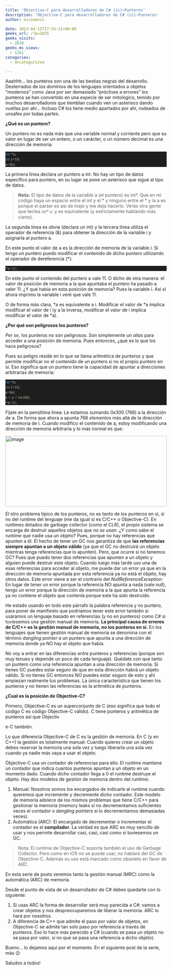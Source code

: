 ```yaml
---
title: 'Objective-C para desarrolladores de C# (ii)–Punteros'
description: 'Objective-C para desarrolladores de C# (ii)–Punteros'
author: eiximenis

date: 2013-04-15T17:54:21+00:00
geeks_url: /?p=1635
geeks_visits:
  - 2638
geeks_ms_views:
  - 1161
categories:
  - Uncategorized

---
```

Aaahhh… los punteros son una de las bestias negras del desarrollo. Desterrados de los dominios de los lenguajes orientados a objetos “modernos” como Java por ser demasiado “próclives a errores” los punteros se han convertido en una especie de ser mitológico, temido por muchos desarrolladores que tiemblan cuando ven un asterisco dando vueltas por ahí… Incluso C# los tiene medio apartados por ahí, rodeados de unsafes por todas partes.

**¿Qué es un puntero?**

Un puntero no es nada más que una variable normal y corriente pero que su valor en lugar de ser un entero, o un carácter, o un número decimal es una dirección de memoria:

<div style="font-size: 10pt; font-family: consolas; background: #1e1e1e; color: #dcdcdc">
  <p style="margin: 0px">
    <span style="color: #569cd6">int</span> <span style="color: #b4b4b4">*</span><span style="color: #c8c8c8">a</span><span style="color: #b4b4b4">;</span>
  </p>
  
  <p style="margin: 0px">
    <span style="color: #569cd6">int</span> <span style="color: #c8c8c8">i</span><span style="color: #b4b4b4">=</span><span style="color: #b5cea8">10</span><span style="color: #b4b4b4">;</span>
  </p>
  
  <p style="margin: 0px">
    <span style="color: #c8c8c8">a</span><span style="color: #b4b4b4">=&</span><span style="color: #c8c8c8">i</span><span style="color: #b4b4b4">;</span>
  </p></p>
</div>

La primera línea declara un puntero a int. No hay un tipo de datos específico para puntero, en su lugar se pone un asterisco que sigue al tipo de datos.

> **Nota:** El tipo de datos de la variable a (el puntero) es int\*. Que en mi código haya un espacio entre el int y el \* y ninguno entre el * y la a es porque el parser es así de majo y me deja hacerlo. Verás otra gente que teclea <font face="Consolas"><em>int* a;</em></font> y es equivalente (y estrictamente hablando más cierto).

La segunda línea es obvia (declara un int) y la tercera línea utiliza el operador de referencia (&) para obtener la dirección de la variable i y asignarla al puntero a.

En este punto el valor de a es la dirección de memoria de la variable i. Si tengo un puntero puedo modificar el contenido de dicho puntero utilizando el operador de dereferencia (*):

<div style="font-size: 10pt; font-family: consolas; background: #1e1e1e; color: #dcdcdc">
  <p style="margin: 0px">
    <span style="color: #b4b4b4">*</span><span style="color: #c8c8c8">a</span><span style="color: #b4b4b4">=</span><span style="color: #b5cea8">11</span><span style="color: #b4b4b4">;</span>
  </p></p>
</div>

En este punto el contenido del puntero a vale 11. O dicho de otra manera: el valor de posición de memoria a la que apuntaba el puntero ha pasado a valer 11. ¿Y qué había en esta posición de memoria? Pues la variable i. Así si ahora imprimo la variable i veré que vale 11.

O de forma más clara, \*a es equivalente a i. Modificar el valor de \*a implica modificar el valor de i (y a la inversa, modificar el valor de i implica modificar el valor de *a).

**¿Por qué son peligrosos los punteros?**

_Per se_, los punteros no son peligrosos. Son simplemente un _alias_ para acceder a una posición de memoria. Pues entonces, ¿qué es lo que los hace peligrosos?

Pues su peligro reside en lo que se llama aritmética de punteros y que permite modificar no el contenido de un puntero si no el propio puntero en sí. Eso significa que un puntero tiene la capacidad de apuntar a direcciones arbitrarias de memoria:

<div style="font-size: 10pt; font-family: consolas; background: #1e1e1e; color: #dcdcdc">
  <p style="margin: 0px">
    <span style="color: #569cd6">int</span> <span style="color: #b4b4b4">*</span><span style="color: #c8c8c8">a</span><span style="color: #b4b4b4">;</span>
  </p>
  
  <p style="margin: 0px">
    <span style="color: #569cd6">int</span> <span style="color: #c8c8c8">i</span><span style="color: #b4b4b4">=</span><span style="color: #b5cea8">10</span><span style="color: #b4b4b4">;</span>
  </p>
  
  <p style="margin: 0px">
    <span style="color: #c8c8c8">a</span><span style="color: #b4b4b4">=&</span><span style="color: #c8c8c8">i</span><span style="color: #b4b4b4">;</span>
  </p>
  
  <p style="margin: 0px">
    <span style="color: #c8c8c8">a</span> <span style="color: #b4b4b4">=</span> <span style="color: #c8c8c8">a</span> <span style="color: #b4b4b4">+</span> <span style="color: #b5cea8">0x300</span><span style="color: #b4b4b4">;</span>
  </p>
  
  <p style="margin: 0px">
    <span style="color: #b4b4b4">*</span><span style="color: #c8c8c8">a</span><span style="color: #b4b4b4">=</span><span style="color: #b5cea8">11</span><span style="color: #b4b4b4">;</span>
  </p></p>
</div>

Fíjate en la penúltima línea: Le estamos sumando 0x300 (768) a la dirección de a. De forma que ahora a apunta 768 _elementos_ más allá de la dirección de memoria de i. Cuando modifico el contenido de a, estoy modificando una dirección de memoria arbitraria y lo más normal es que:

[<img title="image" style="border-left-width: 0px; border-right-width: 0px; background-image: none; border-bottom-width: 0px; padding-top: 0px; padding-left: 0px; display: inline; padding-right: 0px; border-top-width: 0px" border="0" alt="image" src="http://geeks.ms/cfs-file.ashx/__key/CommunityServer.Blogs.Components.WeblogFiles/etomas/image_5F00_thumb_5F00_76CFD0A9.png" width="504" height="221" />][1]

El otro problema típico de los punteros, no es tanto de los punteros en sí, si no del runtime del lenguaje (me da igual si es C/C++ o Objective-C). En runtimes dotados de garbage collector (como el CLR), el propio sistema se encarga de destruir aquellos objetos que _no se usan_. ¿Y como sabe el runtime que nadie usa un objeto? Pues, porque no hay referencias que apunten a él. El hecho de tener un GC nos garantiza de que **las referencias siempre apuntan a un objeto válido** (ya que el GC no destruirá un objeto mientras tenga referencias que lo apunten). Pero, que ocurre si no tenemos GC? Pues que puedo tener dos referencias que apunten a un objeto y alguien puede destruir este objeto. Cuando luego más tarde uso una de esas referencias para acceder al objeto, me puede dar un error ya que en la dirección de memoria apuntada por esta referencia ya no está el objeto, hay otros datos. Este error viene a ser el contrario del _NullReferenceException:_ En lugar de tener un error porque la referencia NO apunta a nada (vale null), tengo un error porque la dirección de memoria a la que apunta la referencia ya no contiene el objeto que contenía porque este ha sido destruído.

He estado usando en todo este párrafo la palabra referencia y no puntero, para poner de manifiesto que podríamos tener este error también si usáramos un lenguaje basado en referencias (y no en punteros) como C# si tuviesemos una gestión manual de memoria. **La principal causa de errores de C/C++ es la gestión manual de memoria, no los punteros en sí**. En los lenguajes que tienen gestión manual de memoria se denomina con el término _dangling pointer_ a un puntero que apunta a una dirección de memoria donde ya NO hay el objeto que había.

No voy a entrar en las diferencias entre punteros y referencias (porque son muy tenues y depende un poco de cada lenguaje). Quédate con que tanto un puntero como una referencia apuntan a una dirección de memoria. Si tienes GC puedes estar seguro de que en esta dirección habrá un objeto válido. Si no tienes GC entonces NO puedes estar seguro de esto y ahí empiezan realmente tus problemas. La única característica que tienen los punteros y no tienen las referencias es la aritmética de punteros.

**¿Cual es la posición de Objective-C?**

Primero, Objective-C es un superconjunto de C (eso significa que todo el código C es código Objective-C válido). C tiene punteros y aritmética de punteros así que Objectiv
  
e-C también.

Lo que diferencia Objective-C de C es la gestión de memoria. En C (y en C++) la gestión es totalmente manual: Cuando quieres crear un objeto debes reservar la memoria una sola vez y luego liberarla una sola vez cuando ya nadie más vaya a usar el objeto.

Òbjective-C usa un contador de referencias para ello: El runtime mantiene un contador que indica cuantos punteros apuntan a un objeto en un momento dado. Cuando dicho contador llega a 0 el runtime destruye el objeto. Hay dos modelos de gestión de memoria dentro del runtime:

  1. Manual: Nosotros somos los encargados de indicarle al runtime cuando queremos que incremente y decremente dicho contador. Este modelo de memoria adolece de los mismos problemas que tiene C/C++ para gestionar la memoria (memory leaks si no decrementamos suficientes veces el contador o _dangling pointers_ si lo decrementamos demasiadas veces). 
  2. Automática (ARC): El encargado de decrementar o incrementar el contador es el **compilador**. La verdad es que ARC es muy sencillo de usar y nos permite desarrollar casi, casi, casi como si tuviesemos un GC. 

> Nota: El runtime de Objective-C soporta también el uso de Garbage Collector. Pero como en iOS no se puede usar, no hablaré del GC de Objective-C. Además su uso está marcado como obsoleto en favor de ARC.

En esta serie de posts veremos tanto la gestión manual (MRC) como la automática (ARC) de memoria.

Desde el punto de vista de un desarrollador de C# debes quedarte con lo siguiente:

  1. Si usas ARC la forma de desarrollar será muy parecida a C#: vamos a crear objetos y nos despreocuparemos de liberar la memoria. ARC lo hará por nosotros. 
  2. A diferencia de C++ que admite el paso por valor de objetos, en Objective-C se admite tan solo paso por referencia a través de punteros. Eso lo hace más parecido a C# (cuando se pasa un objeto no se pasa por valor, si no que se pasa una referencia a dicho objeto). 

Bueno… lo dejamos aquí por el momento. En el siguiente post de la serie, más 😉

Saludos a todos!

 [1]: http://geeks.ms/cfs-file.ashx/__key/CommunityServer.Blogs.Components.WeblogFiles/etomas/image_5F00_6B86BC6C.png